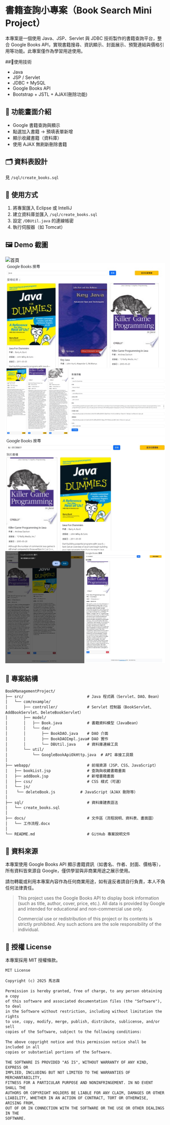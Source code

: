 # 書籍查詢小專案（Book Search Mini Project）

本專案是一個使用 Java、JSP、Servlet 與 JDBC 技術製作的書籍查詢平台，整合 Google Books API，實現書籍搜尋、資訊顯示、封面展示、預覽連結與價格引用等功能。此專案僅作為學習用途使用。

##🔧使用技術
- Java
- JSP / Servlet
- JDBC + MySQL
- Google Books API
- Bootstrap + JSTL + AJAX(刪除功能)

## 📸 功能畫面介紹
- Google 書籍查詢與顯示
- 點選加入書籍 → 預填表單新增
- 顯示收藏書籍（資料庫）
- 使用 AJAX 無刷新刪除書籍

## 🗂️ 資料表設計
見 `/sql/create_books.sql`

## 📝 使用方式
1. 將專案匯入 Eclipse 或 IntelliJ
2. 建立資料庫並匯入 `/sql/create_books.sql`
3. 設定 `/DBUtil.java` 的連線帳密
4. 執行伺服器（如 Tomcat）

## 🖼️ Demo 截圖
![首頁](docs/首頁.jpg)
![google book api搜尋書籍](docs/image/搜尋書籍.jpg)
![收藏書籍到資料庫](docs/image/收藏.jpg)
![查詢剛剛收藏的書籍](docs/image/查詢收藏書籍.jpg)
![刪除指定的收藏書籍](docs/image/刪除書籍.jpg)

## 📁 專案結構
```
BookManagementProject/
├── src/                            # Java 程式碼（Servlet、DAO、Bean）
│   └── com/example/
│       ├── controller/             # Servlet 控制器（BookServlet、AddBookServlet、DeleteBookServlet）
│       ├── model/
│       │   ├── Book.java           # 書籍資料模型（JavaBean）
│       │   └── dao/
│       │       ├── BookDAO.java    # DAO 介面
│       │       ├── BookDAOImpl.java# DAO 實作
│       │       └── DBUtil.java     # 資料庫連線工具
│       └── util/
│           └── GoogleBookApiOkHttp.java  # API 串接工具類
│
├── webapp/                         # 前端資源（JSP、CSS、JavaScript）
│   ├── bookList.jsp                # 查詢與收藏書籍畫面
│   ├── addBook.jsp                 # 新增書籍畫面
│   ├── css/                        # CSS 樣式（可選）
│   └── js/  
│	 └── deleteBook.js           # JavaScript（AJAX 刪除等）
│	
├── sql/                            # 資料庫建表語法
│   └── create_books.sql
│
├── docs/                           # 文件區（流程說明、資料表、畫面圖）
│   └── 工作流程.docx
│
└── README.md                       # GitHub 專案說明文件
```
## 🔗 資料來源
本專案使用 Google Books API 顯示書籍資訊（如書名、作者、封面、價格等），所有資料皆來源自 Google，僅供學習與非商業用途之展示使用。

請勿轉載或利用本專案內容作為任何商業用途，如有違反者請自行負責，本人不負任何法律責任。

> This project uses the Google Books API to display book information (such as title, author, cover, price, etc.). All data is provided by Google and intended for educational and non-commercial use only.  
>  
> Commercial use or redistribution of this project or its contents is strictly prohibited. Any such actions are the sole responsibility of the individual.

## 📝 授權 License

本專案採用 MIT 授權條款。

```text
MIT License

Copyright (c) 2025 馬志霖

Permission is hereby granted, free of charge, to any person obtaining a copy
of this software and associated documentation files (the "Software"), to deal
in the Software without restriction, including without limitation the rights  
to use, copy, modify, merge, publish, distribute, sublicense, and/or sell
copies of the Software, subject to the following conditions:  

The above copyright notice and this permission notice shall be included in all
copies or substantial portions of the Software.  

THE SOFTWARE IS PROVIDED "AS IS", WITHOUT WARRANTY OF ANY KIND, EXPRESS OR
IMPLIED, INCLUDING BUT NOT LIMITED TO THE WARRANTIES OF MERCHANTABILITY,  
FITNESS FOR A PARTICULAR PURPOSE AND NONINFRINGEMENT. IN NO EVENT SHALL THE
AUTHORS OR COPYRIGHT HOLDERS BE LIABLE FOR ANY CLAIM, DAMAGES OR OTHER  
LIABILITY, WHETHER IN AN ACTION OF CONTRACT, TORT OR OTHERWISE, ARISING FROM,  
OUT OF OR IN CONNECTION WITH THE SOFTWARE OR THE USE OR OTHER DEALINGS IN THE  
SOFTWARE.
